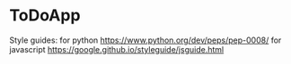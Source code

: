 # ToDoApp

Style guides:
  for python https://www.python.org/dev/peps/pep-0008/
  for javascript https://google.github.io/styleguide/jsguide.html
